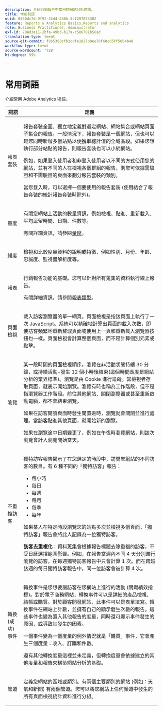 ```yaml
---
description: 介紹行銷報告中常用的網站分析詞語。
title: 常用詞語
uuid: 0560dc7d-9f92-46d4-848b-3cf297073382
feature: Reports & Analytics Basics,Reports and analytics
role: Business Practitioner, Administrator
exl-id: 78ad3e11-2bfa-49bd-b17a-c586701b56ad
translation-type: tm+mt
source-git-commit: f9b5380cfb2cdfe1827b8ee70f60c65ff5004b48
workflow-type: tm+mt
source-wordcount: '728'
ht-degree: 99%

---
```


# 常用詞語

介紹常用 Adobe Analytics 術語。

<table id="table_58F5D292485F45F9902B372E4E1E3103"> 
 <thead> 
  <tr> 
   <th colname="col1" class="entry"> 詞語 </th> 
   <th colname="col2" class="entry"> 定義 </th> 
  </tr> 
 </thead>
 <tbody> 
  <tr> 
   <td colname="col1"> <p> 報表套裝 </p> </td> 
   <td colname="col2"> <p>報告套裝全面、獨立地定義對選定網站、網站集合或網站頁面子集合的報告。一般情況下，報告套裝是一個網站，但也可以是您同時新增多個站點以便獲取總計值的全域區段。如果您想執行部分站點的報告，則報告套裝也可以小於網站。 </p> <p>例如，如果登入使用者和非登入使用者以不同的方式使用您的網站，並有不同的人在檢視各個群組的報告，則您可依據需驗證和不需驗證的頁面來劃分報告套裝的類別。 </p> <p>當您登入時，可以選擇一個要使用的報告套裝 (使用結合了報告套裝的統計報告套裝時除外)。 </p> </td> 
  </tr> 
  <tr> 
   <td> <p>量度 </p> </td> 
   <td> <p>有關您網站上活動的數量資訊，例如檢視、點進、重新載入、平均逗留時間、日期、件數等。 </p> <p>有關詳細資訊，請參閱<a href="/help/analyze/reports-analytics/metrics.md">量度</a>。 </p> </td> 
  </tr> 
  <tr> 
   <td> <p> 維度 </p> </td> 
   <td> <p>檢視和比較度量資料的說明或特徵，例如性別、月份、年齡、忠誠度、監視器解析度等。 </p> </td> 
  </tr> 
  <tr> 
   <td> <p> 報表 </p> </td> 
   <td> <p>行銷報告功能的基礎。您可以針對所有蒐集的資料執行線上報告。 </p> <p>有關詳細資訊，請參閱<a href="/help/analyze/reports-analytics/reports.md">報表類型</a>。 </p> </td> 
  </tr> 
  <tr> 
   <td> <p> 頁面檢視 </p> </td> 
   <td> <p>載入訪客瀏覽器的單一網頁。頁面檢視是指該頁面上執行了一次 JavaScript。系統可以精確地計算出頁面的載入次數，即使訪客頻繁地重新整理頁面或使用<span class="uicontrol">上一頁</span>和<span class="uicontrol">重新載入</span>瀏覽器按鈕也一樣。頁面檢視會計算整個頁面，而不是計算個別元素或點擊。 </p> </td> 
  </tr> 
  <tr> 
   <td> <p>瀏覽 </p> </td> 
   <td> <p>某一段時間的頁面檢視順序。瀏覽在非活動狀態持續 30 分鐘，或持續活動-發生 12 個小時後結束(這個時間長度是網站分析的業界標準)。瀏覽是由 Cookie 進行追蹤。當檢視者存取頁面，就表示開始瀏覽。瀏覽有時也稱為<span class="term">工作階段</span>，但不是指瀏覽器工作階段。前往其他網站、關閉瀏覽器或甚至重新啟動電腦，都不會結束瀏覽。 </p> <p> 如果在訪客閱讀頁面時發生閒置逾時，瀏覽就會關閉並進行處理。當訪客點進其他頁面，就開始新的瀏覽。 </p> <p>如果在瀏覽途中日期變更了，例如在午夜時瀏覽網站，則該次瀏覽會計入瀏覽開始當天。 </p> </td> 
  </tr> 
  <tr> 
   <td> <p> 不重複訪客 </p> </td> 
   <td> <p>獨特訪客報告揭示了在您選定的時段中，訪問您網站的不同訪客的數目。有 6 種不同的「獨特訪客」報告： </p> 
    <ul id="ul_863B8DE8B9E74DE4A93C2C2931EEFB6D"> 
     <li id="li_21C835B71EF64B4DA821B674416C8B85">每小時 </li> 
     <li id="li_36A498AE7D7A455C8DEB3AA0F025B597">每日 </li> 
     <li id="li_30F26F8DAC664E1FA823B7BDDB7B0F8B">每週 </li> 
     <li id="li_09263F6B1E114A8DB477793B560A0417">每月 </li> 
     <li id="li_A0B2CA3D44564045B02B55AF6E392F76">每季 </li> 
     <li id="li_296BC5B02921460690F35128B1192800">每年 </li> 
    </ul> <p>如果某人在特定時段瀏覽您的站點多次並檢視多個頁面，「獨特訪客」報告會將此人記錄為一位獨特訪客。 </p> <p> <b>訪客去重複化</b>：資料蒐集會根據報告標題去除重複的訪客，不受日曆選擇範圍影響。例如，在報告當週內不同 4 天分別進行瀏覽的訪客，在<span class="wintitle">每週獨特訪客報告</span>中只會計算 1 次。而在跨越該週的<span class="wintitle">每日獨特訪客報告</span>中，同一位訪客會被計算 4 次。 </p> </td> 
  </tr> 
  <tr> 
   <td> <p>轉換 (成功) 事件 </p> </td> 
   <td> <p>轉換事件是您想要讓訪客在您網站上進行的活動 (關鍵績效指標)。對於電子商務網站，轉換事件可以是詳細的產品檢視、結帳或購買。對於顧客開發網站，此事件可以是表單填寫。轉換事件在網站上計數，並擁有自己的顯示發生次數的報告。這些事件也變為置入其他報告的度量，同時還可顯示事件發生的原因，或導致其發生的因素。 </p> <p>一個事件變為一個度量的例外情況就是「購買」事件，它會產生三個度量：收入、訂購和件數。 </p> <p>還有其他轉換度量這裡並未定義，但轉換度量會依據建立的其他度量和報告來構築網站分析的基礎。 </p> </td> 
  </tr> 
  <tr> 
   <td> <p>管道 </p> </td> 
   <td> <p> 定義您網站的區域或類別。有兩個主要類別的網站 (例如：<span class="term">天氣</span>和<span class="term">新聞</span>) 有兩個管道。您可以將您網站上任何頻道中發生的所有頁面檢視統計資料進行分組。 </p> </td> 
  </tr> 
 </tbody> 
</table>
